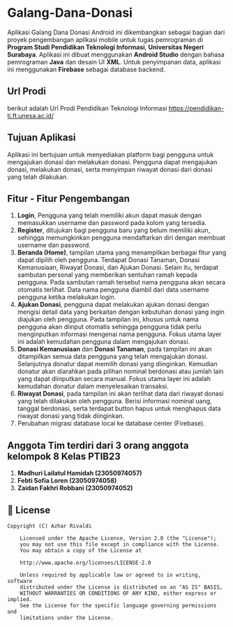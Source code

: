  # Galang-Dana-Donasi
 
Aplikasi Galang Dana Donasi Android ini dikembangkan sebagai bagian dari proyek pengembangan aplikasi mobile untuk tugas pemrograman di **Program Studi Pendidikan Teknologi Informasi**, **Universitas Negeri Surabaya**. Aplikasi ini dibuat menggunakan **Android Studio** dengan bahasa pemrograman **Java** dan desain UI **XML**. Untuk penyimpanan data, aplikasi ini menggunakan **Firebase** sebagai database backend.

## Url Prodi

berikut adalah Url Prodi Pendidikan Teknologi Informasi
https://pendidikan-ti.ft.unesa.ac.id/

## Tujuan Aplikasi

Aplikasi ini bertujuan untuk menyediakan platform bagi pengguna untuk mengajukan donasi dan melakukan donasi. Pengguna dapat mengajukan donasi, melakukan donasi, serta menyimpan riwayat donasi dari donasi yang telah dilakukan.

## Fitur - Fitur Pengembangan

1. **Login**, Pengguna yang telah memiliki akun dapat masuk dengan memasukkan username dan password pada kolom yang tersedia.
2. **Register**, ditujukan bagi pengguna baru yang belum memiliki akun, sehingga memungkinkan pengguna mendaftarkan diri dengan membuat username dan password.
3. **Beranda (Home)**, tampilan utama yang menampilkan berbagai fitur yang dapat dipilih oleh pengguna. Terdapat Donasi Tanaman, Donasi Kemanusiaan, Riwayat Donasi, dan Ajukan Donasi. Selain itu, terdapat sambutan personal yang memberikan sentuhan ramah kepada pengguna. Pada sambutan ramah tersebut nama pengguna  akan secara otomatis terlihat. Data nama pengguna diambil dari data username pengguna ketika melakukan login.
4. **Ajukan Donasi**, pengguna dapat melakukan ajukan donasi dengan mengisi detail data yang berkaitan dengan kebutuhan donasi yang ingin diajukan oleh pengguna. Pada tampilan ini, khusus untuk nama pengguna akan diinput otomatis sehingga pengguna tidak perlu menginputkan informasi mengenai nama pengguna. Fokus utama layer ini adalah kemudahan pengguna dalam mengajukan donasi.
5. **Donasi Kemanusiaan** dan **Donasi Tanaman**, pada tampilan ini akan ditampilkan semua data pengguna yang telah mengajukan donasi. Selanjutnya donatur dapat memilih donasi yang diinginkan. Kemudian donatur akan diarahkan pada pilihan nominal berdonasi atau jumlah lain yang dapat diinputkan secara manual. Fokus utama layer ini adalah kemudahan donatur dalam menyelesaikan transaksi.
6. **Riwayat Donasi**, pada tampilan ini akan terlihat data dari riwayat donasi yang telah dilakukan oleh pengguna. Berisi informasi nominal uang, tanggal berdonasi, serta terdapat button hapus untuk menghapus data riwayat donasi yang tidak diinginkan.
7. Perubahan migrasi database local ke database center (Firebase).

## Anggota Tim terdiri dari 3 orang anggota kelompok 8 Kelas PTIB23

1. **Madhuri Lailatul Hamidah (23050974057)**
2. **Febti Sofia Loren        (23050974058)**
3. **Zaidan Fakhri Robbani    (23050974052)**


## 📄 License

```
Copyright (C) Azhar Rivaldi

    Licensed under the Apache License, Version 2.0 (the "License");
    you may not use this file except in compliance with the License.
    You may obtain a copy of the License at

    http://www.apache.org/licenses/LICENSE-2.0

    Unless required by applicable law or agreed to in writing, software
    distributed under the License is distributed on an "AS IS" BASIS,
    WITHOUT WARRANTIES OR CONDITIONS OF ANY KIND, either express or implied.
    See the License for the specific language governing permissions and
    limitations under the License.

```
